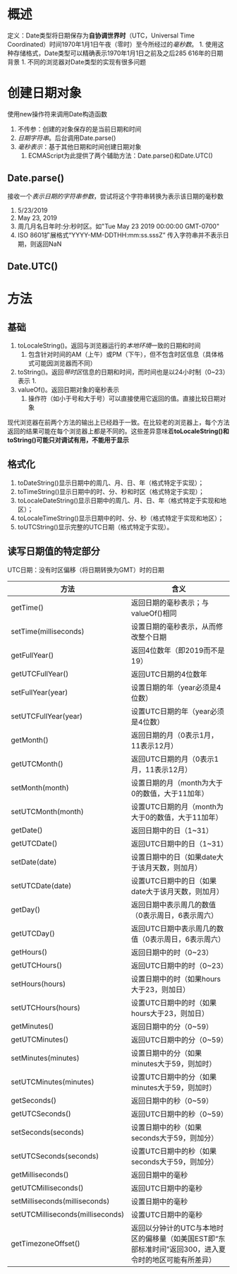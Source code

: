# 概述
定义：Date类型将日期保存为**自协调世界时**（UTC，Universal Time Coordinated）时间1970年1月1日午夜（零时）至今所经过的*毫秒数*。
	1. 使用这种存储格式，Date类型可以精确表示1970年1月1日之前及之后285 616年的日期
背景
	1. 不同的浏览器对Date类型的实现有很多问题
# 创建日期对象
使用new操作符来调用Date构造函数
1. 不传参：创建的对象保存的是当前日期和时间
2. *日期字符串*。后台调用Date.parse()
3. *毫秒表示*：基于其他日期和时间创建日期对象
	1. ECMAScript为此提供了两个辅助方法：Date.parse()和Date.UTC()
## Date.parse()
接收一个*表示日期的字符串参数*，尝试将这个字符串转换为表示该日期的毫秒数
1. 5/23/2019
2. May 23, 2019
3. 周几月名日年时:分:秒时区。如"Tue May 23 2019 00:00:00 GMT-0700"
4. ISO 8601扩展格式“YYYY-MM-DDTHH:mm:ss.sssZ”
传入字符串并不表示日期，则返回NaN
## Date.UTC()

# 方法
## 基础
1. toLocaleString()。返回与浏览器运行的*本地环境*一致的日期和时间
	1. 包含针对时间的AM（上午）或PM（下午），但不包含时区信息（具体格式可能因浏览器而不同）
2. toString()。返回*带时区*信息的日期和时间，而时间也是以24小时制（0~23）表示
	1. 
3. valueOf()。返回日期对象的毫秒表示
	1. 操作符（如小于号和大于号）可以直接使用它返回的值。直接比较日期对象

现代浏览器在前两个方法的输出上已经趋于一致。在比较老的浏览器上，每个方法返回的结果可能在每个浏览器上都是不同的。这些差异意味着**toLocaleString()和toString()可能只对调试有用，不能用于显示** 
## 格式化
1. toDateString()显示日期中的周几、月、日、年（格式特定于实现）；
2. toTimeString()显示日期中的时、分、秒和时区（格式特定于实现）；
3. toLocaleDateString()显示日期中的周几、月、日、年（格式特定于实现和地区）；
4. toLocaleTimeString()显示日期中的时、分、秒（格式特定于实现和地区）；
5. toUTCString()显示完整的UTC日期（格式特定于实现）。

## 读写日期值的特定部分
UTC日期：没有时区偏移（将日期转换为GMT）时的日期

| 方法                             | 含义                                                                                                  |
| -------------------------------- | ----------------------------------------------------------------------------------------------------- |
| getTime()                        | 返回日期的毫秒表示；与valueOf()相同                                                                   |
| setTime(milliseconds)            | 设置日期的毫秒表示，从而修改整个日期                                                                  |
| getFullYear()                    | 返回4位数年（即2019而不是19）                                                                         |
| getUTCFullYear()                 | 返回UTC日期的4位数年                                                                                  |
| setFullYear(year)                | 设置日期的年（year必须是4位数）                                                                       |
| setUTCFullYear(year)             | 设置UTC日期的年（year必须是4位数）                                                                    |
| getMonth()                       | 返回日期的月（0表示1月，11表示12月）                                                                  |
| getUTCMonth()                    | 返回UTC日期的月（0表示1月，11表示12月）                                                               |
| setMonth(month)                  | 设置日期的月（month为大于0的数值，大于11加年）                                                        |
| setUTCMonth(month)               | 设置UTC日期的月（month为大于0的数值，大于11加年）                                                     |
| getDate()                        | 返回日期中的日（1~31）                                                                                |
| getUTCDate()                     | 返回UTC日期中的日（1~31）                                                                             |
| setDate(date)                    | 设置日期中的日（如果date大于该月天数，则加月）                                                        |
| setUTCDate(date)                 | 设置UTC日期中的日（如果date大于该月天数，则加月）                                                     |
| getDay()                         | 返回日期中表示周几的数值（0表示周日，6表示周六）                                                      |
| getUTCDay()                      | 返回UTC日期中表示周几的数值（0表示周日，6表示周六）                                                   |
| getHours()                       | 返回日期中的时（0~23）                                                                                |
| getUTCHours()                    | 返回UTC日期中的时（0~23）                                                                             |
| setHours(hours)                  | 设置日期中的时（如果hours大于23，则加日）                                                             |
| setUTCHours(hours)               | 设置UTC日期中的时（如果hours大于23，则加日）                                                          |
| getMinutes()                     | 返回日期中的分（0~59）                                                                                |
| getUTCMinutes()                  | 返回UTC日期中的分（0~59）                                                                             |
| setMinutes(minutes)              | 设置日期中的分（如果minutes大于59，则加时）                                                           |
| setUTCMinutes(minutes)           | 设置UTC日期中的分（如果minutes大于59，则加时）                                                        |
| getSeconds()                     | 返回日期中的秒（0~59）                                                                                |
| getUTCSeconds()                  | 返回UTC日期中的秒（0~59）                                                                             |
| setSeconds(seconds)              | 设置日期中的秒（如果seconds大于59，则加分）                                                           |
| setUTCSeconds(seconds)           | 设置UTC日期中的秒（如果seconds大于59，则加分）                                                        |
| getMilliseconds()                | 返回日期中的毫秒                                                                                      |
| getUTCMilliseconds()             | 返回UTC日期中的毫秒                                                                                   |
| setMilliseconds(milliseconds)    | 设置日期中的毫秒                                                                                      |
| setUTCMilliseconds(milliseconds) | 设置UTC日期中的毫秒                                                                                   |
| getTimezoneOffset()              | 返回以分钟计的UTC与本地时区的偏移量（如美国EST即“东部标准时间”返回300，进入夏令时的地区可能有所差异） |
